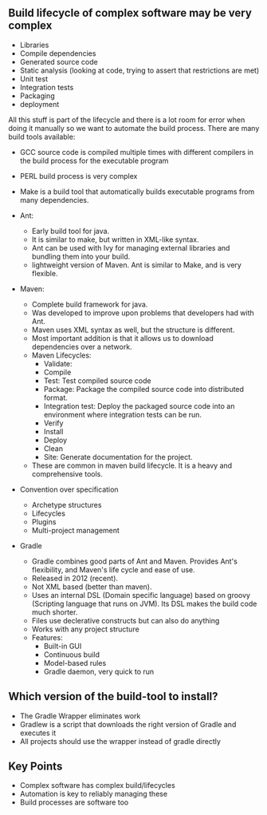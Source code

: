 ## Build lifecycle of complex software may be very complex

- Libraries
- Compile dependencies
- Generated source code
- Static analysis (looking at code, trying to assert that restrictions are met)
- Unit test
- Integration tests
- Packaging
- deployment

All this stuff is part of the lifecycle and there is a lot room for error when doing it manually so we want to automate the build process. There are many build tools available:

- GCC source code is compiled multiple times with different compilers in the build process for the executable program

- PERL build process is very complex

- Make is a build tool that automatically builds executable programs from many dependencies.

- Ant:
  - Early build tool for java.
  - It is similar to make, but written in XML-like syntax. 
  - Ant can be used with Ivy for managing external libraries and bundling them into your build. 
  - lightweight version of Maven. Ant is similar to Make, and is very flexible.

- Maven:
  - Complete build framework for java.
  - Was developed to improve upon problems that developers had with Ant.
  - Maven uses XML syntax as well, but the structure is different. 
  - Most important addition is that it allows us to download dependencies over a network.
  - Maven Lifecycles:
    - Validate: 
    - Compile
    - Test: Test compiled source code
    - Package: Package the compiled source code into distributed format.
    - Integration test: Deploy the packaged source code into an environment where integration tests can be run.
    - Verify
    - Install
    - Deploy
    - Clean
    - Site: Generate documentation for the project.
  - These are common in maven build lifecycle. It is a heavy and comprehensive tools.

- Convention over specification
  - Archetype structures
  - Lifecycles
  - Plugins
  - Multi-project management

- Gradle
  - Gradle combines good parts of Ant and Maven. Provides Ant's flexibility, and Maven's life cycle and ease of use.
  - Released in 2012 (recent).
  - Not XML based (better than maven).
  - Uses an internal DSL (Domain specific language) based on groovy (Scripting language that runs on JVM). Its DSL makes the build code much shorter.
  - Files use declerative constructs but can also do anything
  - Works with any project structure
  - Features:
    - Built-in GUI
    - Continuous build
    - Model-based rules
    - Gradle daemon, very quick to run
 
## Which version of the build-tool to install?

- The Gradle Wrapper eliminates work
- Gradlew is a script that downloads the right version of Gradle and executes it
- All projects should use the wrapper instead of gradle directly

## Key Points
- Complex software has complex build/lifecycles
- Automation is key to reliably managing these
- Build processes are software too
